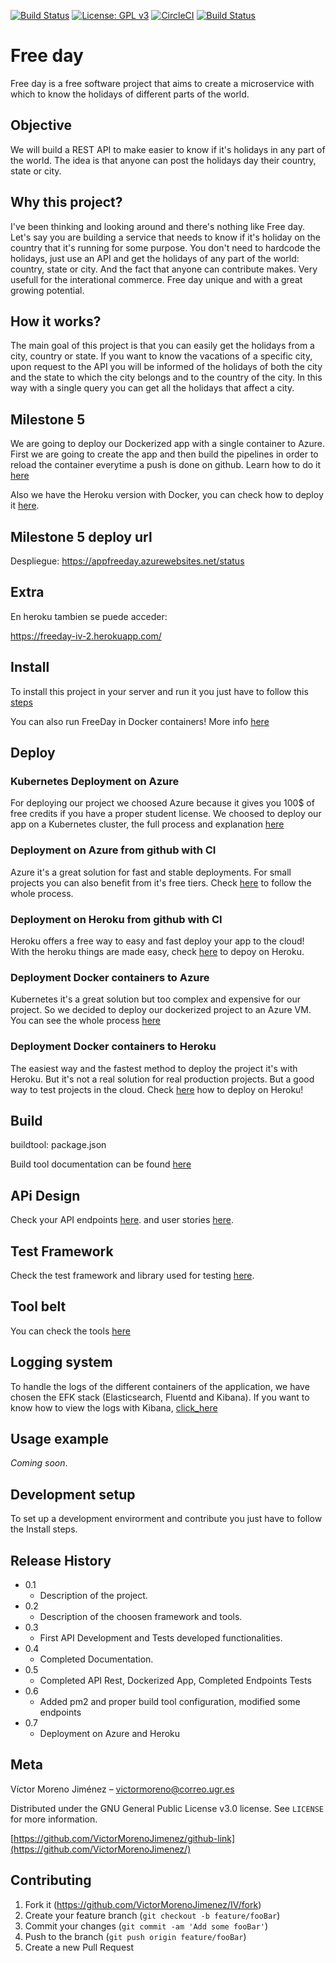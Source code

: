 [![Build Status](https://travis-ci.org/VictorMorenoJimenez/IV.svg?branch=master)](https://travis-ci.org/VictorMorenoJimenez/IV)
[![License: GPL v3](https://img.shields.io/badge/License-GPLv3-blue.svg)](https://www.gnu.org/licenses/gpl-3.0)
[![CircleCI](https://circleci.com/gh/VictorMorenoJimenez/IV.svg?style=svg)](https://circleci.com/gh/VictorMorenoJimenez/IV)
[![Build Status](https://dev.azure.com/OrgFreeday/freeday/_apis/build/status/appfreeday%20-%20CI?branchName=master)](https://dev.azure.com/OrgFreeday/freeday/_build/latest?definitionId=1&branchName=master)


# Free day
Free day is a free software project that aims to create a microservice with which to know the holidays of different parts of the world.

## Objective
We will build a REST API to make easier to know if it's holidays in any part of the world.
The idea is that anyone can post the holidays day their country, state or city.

## Why this project?
I've been thinking and looking around and there's nothing like Free day. Let's say you are building a service that needs to know
if it's holiday on the country that it's running for some purpose. You don't need to hardcode the holidays, just use an API and get the holidays
of any part of the world: country, state or city. And the fact that anyone can contribute makes. Very usefull for the interational commerce.
Free day unique and with a great growing potential.

## How it works?
The main goal of this project is that you can easily get the holidays from a city, country or state. If you want to know the vacations of a specific city, upon request to the API you will be informed of the holidays of both the city and the state to which the city belongs and to the country of the city. In this way with a single query you can get all the holidays that affect a city.

## Milestone 5 

We are going to deploy our Dockerized app with a single container to Azure. First we are going to create the app and then build the pipelines in order to reload the container everytime a push is done on github. Learn how to do it [here](https://github.com/VictorMorenoJimenez/IV/blob/master/docs/dockerciazure.md)

Also we have the Heroku version with Docker, you can check how to deploy it [here](https://github.com/VictorMorenoJimenez/IV/blob/master/docs/herokudeploy.md).

## Milestone 5 deploy url

Despliegue: https://appfreeday.azurewebsites.net/status

## Extra

En heroku tambien se puede acceder:

https://freeday-iv-2.herokuapp.com/

## Install

To install this project in your server and run it you just have to follow this [steps](https://github.com/VictorMorenoJimenez/IV/blob/master/docs/install.md)

You can also run FreeDay in Docker containers!
More info [here](https://github.com/VictorMorenoJimenez/IV/blob/master/docs/docker.md)

## Deploy
### Kubernetes Deployment on Azure
For deploying our project we choosed Azure because it gives you 100$ of free credits if you have a proper student license. We choosed to deploy our app on a Kubernetes cluster, the full process and explanation [here](https://github.com/VictorMorenoJimenez/IV/blob/master/docs/kubernetes.md)

### Deployment on Azure from github with CI
Azure it's a great solution for fast and stable deployments. For small projects you can also benefit from it's free tiers. Check [here](https://github.com/VictorMorenoJimenez/IV/blob/master/docs/azureCI.md) to follow the whole process.

### Deployment on Heroku from github with CI
Heroku offers a free way to easy and fast deploy your app to the cloud! With the heroku things are made easy, check [here](https://github.com/VictorMorenoJimenez/IV/blob/master/docs/herokuCI.md) to depoy on Heroku.


### Deployment Docker containers to Azure
Kubernetes it's a great solution but too complex and expensive for our project. So we decided to deploy our dockerized project to an Azure VM. You can see the whole process [here](https://github.com/VictorMorenoJimenez/IV/blob/master/docs/azureVMdeploy.md)

### Deployment Docker containers to Heroku
The easiest way and the fastest method to deploy the project it's with Heroku.
But it's not a real solution for real production projects. But a good way to test projects in the cloud. Check [here](https://github.com/VictorMorenoJimenez/IV/blob/master/docs/herokudeploy.md) how to deploy on Heroku!

## Build 
buildtool: package.json

Build tool documentation can be found [here](https://github.com/VictorMorenoJimenez/IV/blob/master/docs/dependencies.md)

## APi Design
Check your API endpoints [here](https://github.com/VictorMorenoJimenez/IV/blob/master/docs/apidesign.md). and user stories [here](https://github.com/VictorMorenoJimenez/IV/blob/master/docs/userstories.md).

## Test Framework
Check the test framework and library used for testing [here](https://github.com/VictorMorenoJimenez/IV/blob/master/docs/testools.md).

## Tool belt
You can check the tools [here](https://github.com/VictorMorenoJimenez/IV/blob/master/docs/toolbelt.md)

## Logging system
To handle the logs of the different containers of the application, we have chosen the EFK stack (Elasticsearch, Fluentd and Kibana). If you want to know how to view the logs with Kibana, [click_here](https://github.com/VictorMorenoJimenez/IV/blob/master/docs/kibana.md)


## Usage example
*Coming soon*.

## Development setup
To set up a development envirorment and contribute you just have to follow the Install steps.

## Release History

* 0.1
    * Description of the project. 
* 0.2
    * Description of the choosen framework and tools.
* 0.3
    * First API Development and Tests developed functionalities.
* 0.4
    * Completed Documentation.
* 0.5
    * Completed API Rest, Dockerized App, Completed Endpoints Tests
* 0.6
    * Added pm2 and proper build tool configuration, modified some endpoints 
* 0.7
    * Deployment on Azure and Heroku    

## Meta

Víctor Moreno Jiménez – victormoreno@correo.ugr.es

Distributed under the GNU General Public License v3.0 license. See ``LICENSE`` for more information.

[https://github.com/VictorMorenoJimenez/github-link](https://github.com/VictorMorenoJimenez/)

## Contributing

1. Fork it (<https://github.com/VictorMorenoJimenez/IV/fork>)
2. Create your feature branch (`git checkout -b feature/fooBar`)
3. Commit your changes (`git commit -am 'Add some fooBar'`)
4. Push to the branch (`git push origin feature/fooBar`)
5. Create a new Pull Request

